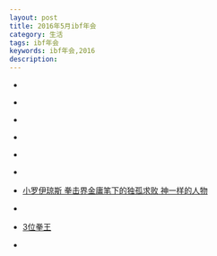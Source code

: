 ```yaml
---
layout: post
title: 2016年5月ibf年会
category: 生活
tags: ibf年会
keywords: ibf年会,2016
description: 
---
```


- [](/img/2016/06/2016-06-001.jpg)

- [](/img/2016/06/2016-06-002.jpg)

- [](/img/2016/06/2016-06-003.jpg)

- [](/img/2016/06/2016-06-004.jpg)

- [](/img/2016/06/2016-06-005.jpg)

- [](/img/2016/06/2016-06-006.jpg)

- [小罗伊琼斯 拳击界金庸笔下的独孤求败 神一样的人物](/img/2016/06/2016-06-007.jpg)

- [](/img/2016/06/2016-06-008.jpg)

- [3位拳王](/img/2016/06/2016-06-009.jpg)

- [](/img/2016/06/2016-06-010.jpg)
